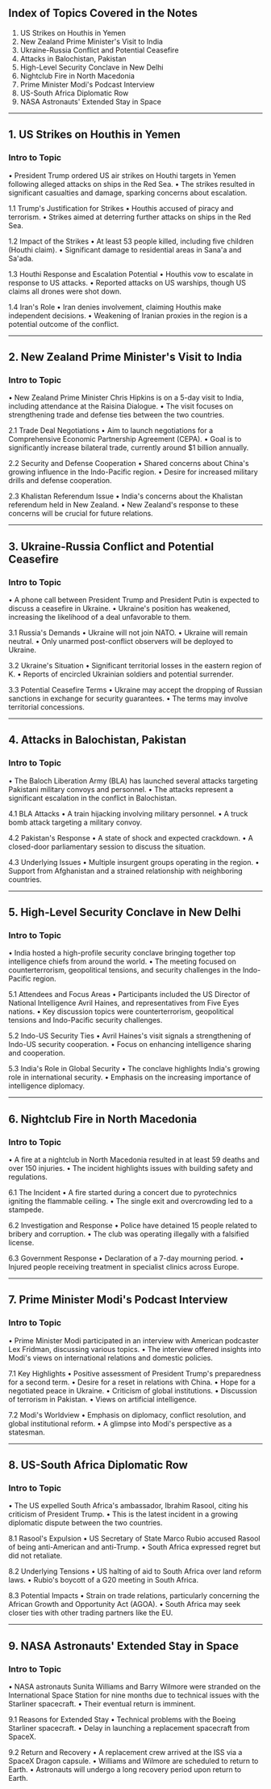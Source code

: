 ## Index of Topics Covered in the Notes
1. US Strikes on Houthis in Yemen
2. New Zealand Prime Minister's Visit to India
3. Ukraine-Russia Conflict and Potential Ceasefire
4. Attacks in Balochistan, Pakistan
5. High-Level Security Conclave in New Delhi
6. Nightclub Fire in North Macedonia
7. Prime Minister Modi's Podcast Interview
8. US-South Africa Diplomatic Row
9. NASA Astronauts' Extended Stay in Space


---

## 1. US Strikes on Houthis in Yemen

### Intro to Topic
• President Trump ordered US air strikes on Houthi targets in Yemen following alleged attacks on ships in the Red Sea.
• The strikes resulted in significant casualties and damage, sparking concerns about escalation.

1.1  Trump's Justification for Strikes
• Houthis accused of piracy and terrorism.
• Strikes aimed at deterring further attacks on ships in the Red Sea.

1.2  Impact of the Strikes
• At least 53 people killed, including five children (Houthi claim).
• Significant damage to residential areas in Sana'a and Sa'ada.

1.3 Houthi Response and Escalation Potential
• Houthis vow to escalate in response to US attacks.
• Reported attacks on US warships, though US claims all drones were shot down.

1.4 Iran's Role
• Iran denies involvement, claiming Houthis make independent decisions.
• Weakening of Iranian proxies in the region is a potential outcome of the conflict.


---

## 2. New Zealand Prime Minister's Visit to India

### Intro to Topic
• New Zealand Prime Minister Chris Hipkins is on a 5-day visit to India, including attendance at the Raisina Dialogue.
•  The visit focuses on strengthening trade and defense ties between the two countries.

2.1  Trade Deal Negotiations
• Aim to launch negotiations for a Comprehensive Economic Partnership Agreement (CEPA).
•  Goal is to significantly increase bilateral trade, currently around $1 billion annually.

2.2  Security and Defense Cooperation
•  Shared concerns about China's growing influence in the Indo-Pacific region.
•  Desire for increased military drills and defense cooperation.

2.3  Khalistan Referendum Issue
•  India's concerns about the Khalistan referendum held in New Zealand.
•  New Zealand's response to these concerns will be crucial for future relations.


---

## 3. Ukraine-Russia Conflict and Potential Ceasefire

### Intro to Topic
•  A phone call between President Trump and President Putin is expected to discuss a ceasefire in Ukraine.
•  Ukraine's position has weakened, increasing the likelihood of a deal unfavorable to them.

3.1 Russia's Demands
•  Ukraine will not join NATO.
•  Ukraine will remain neutral.
•  Only unarmed post-conflict observers will be deployed to Ukraine.

3.2  Ukraine's Situation
•  Significant territorial losses in the eastern region of K.
•  Reports of encircled Ukrainian soldiers and potential surrender.

3.3  Potential Ceasefire Terms
•  Ukraine may accept the dropping of Russian sanctions in exchange for security guarantees.
•  The terms may involve territorial concessions.


---

## 4. Attacks in Balochistan, Pakistan

### Intro to Topic
•  The Baloch Liberation Army (BLA) has launched several attacks targeting Pakistani military convoys and personnel.
•  The attacks represent a significant escalation in the conflict in Balochistan.

4.1  BLA Attacks
•  A train hijacking involving military personnel.
•  A truck bomb attack targeting a military convoy.

4.2  Pakistan's Response
•  A state of shock and expected crackdown.
•  A closed-door parliamentary session to discuss the situation.

4.3  Underlying Issues
•  Multiple insurgent groups operating in the region.
•  Support from Afghanistan and a strained relationship with neighboring countries.



---

## 5. High-Level Security Conclave in New Delhi

### Intro to Topic
•  India hosted a high-profile security conclave bringing together top intelligence chiefs from around the world.
•  The meeting focused on counterterrorism, geopolitical tensions, and security challenges in the Indo-Pacific region.

5.1  Attendees and Focus Areas
•  Participants included the US Director of National Intelligence Avril Haines, and representatives from Five Eyes nations.
•  Key discussion topics were counterterrorism, geopolitical tensions and Indo-Pacific security challenges.

5.2  Indo-US Security Ties
•  Avril Haines's visit signals a strengthening of Indo-US security cooperation.
•  Focus on enhancing intelligence sharing and cooperation.

5.3  India's Role in Global Security
•  The conclave highlights India's growing role in international security.
•  Emphasis on the increasing importance of intelligence diplomacy.


---

## 6. Nightclub Fire in North Macedonia

### Intro to Topic
•  A fire at a nightclub in North Macedonia resulted in at least 59 deaths and over 150 injuries.
•  The incident highlights issues with building safety and regulations.

6.1  The Incident
•  A fire started during a concert due to pyrotechnics igniting the flammable ceiling.
•  The single exit and overcrowding led to a stampede.

6.2  Investigation and Response
•  Police have detained 15 people related to bribery and corruption.
•  The club was operating illegally with a falsified license.

6.3  Government Response
•  Declaration of a 7-day mourning period.
•  Injured people receiving treatment in specialist clinics across Europe.


---

## 7. Prime Minister Modi's Podcast Interview

### Intro to Topic
•  Prime Minister Modi participated in an interview with American podcaster Lex Fridman, discussing various topics.
•  The interview offered insights into Modi's views on international relations and domestic policies.

7.1  Key Highlights
•  Positive assessment of President Trump's preparedness for a second term.
•  Desire for a reset in relations with China.
•  Hope for a negotiated peace in Ukraine.
•  Criticism of global institutions.
•  Discussion of terrorism in Pakistan.
•  Views on artificial intelligence.

7.2  Modi's Worldview
•  Emphasis on diplomacy, conflict resolution, and global institutional reform.
•  A glimpse into Modi's perspective as a statesman.


---

## 8. US-South Africa Diplomatic Row

### Intro to Topic
•  The US expelled South Africa's ambassador, Ibrahim Rasool, citing his criticism of President Trump.
•  This is the latest incident in a growing diplomatic dispute between the two countries.

8.1  Rasool's Expulsion
•  US Secretary of State Marco Rubio accused Rasool of being anti-American and anti-Trump.
•  South Africa expressed regret but did not retaliate.

8.2  Underlying Tensions
•  US halting of aid to South Africa over land reform laws.
•  Rubio's boycott of a G20 meeting in South Africa.

8.3  Potential Impacts
•  Strain on trade relations, particularly concerning the African Growth and Opportunity Act (AGOA).
•  South Africa may seek closer ties with other trading partners like the EU.


---

## 9. NASA Astronauts' Extended Stay in Space

### Intro to Topic
•  NASA astronauts Sunita Williams and Barry Wilmore were stranded on the International Space Station for nine months due to technical issues with the Starliner spacecraft.
•  Their eventual return is imminent.

9.1  Reasons for Extended Stay
•  Technical problems with the Boeing Starliner spacecraft.
•  Delay in launching a replacement spacecraft from SpaceX.

9.2  Return and Recovery
•  A replacement crew arrived at the ISS via a SpaceX Dragon capsule.
•  Williams and Wilmore are scheduled to return to Earth.
•  Astronauts will undergo a long recovery period upon return to Earth.

